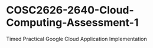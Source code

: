 # COSC2626-2640-Cloud-Computing-Assessment-1
Timed Practical Google Cloud Application Implementation

